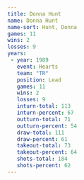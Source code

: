 ```yaml
---
title: Donna Hunt
name: Donna Hunt
name-sort: Hunt, Donna
games: 11
wins: 2
losses: 9
years:
 - year: 1989
   event: Hearts
   team: "TR"
   position: Lead
   games: 11
   wins: 2
   losses: 9
   inturn-total: 113
   inturn-percent: 67
   outturn-total: 71
   outturn-percent: 54
   draw-total: 111
   draw-percent: 61
   takeout-total: 73
   takeout-percent: 64
   shots-total: 184
   shots-percent: 62
---
```

